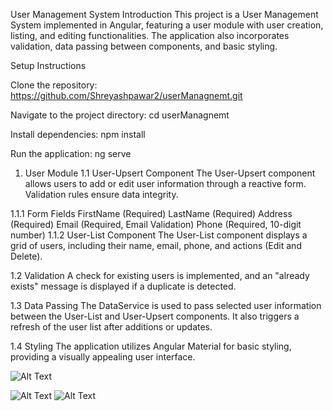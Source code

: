 
User Management System
Introduction
This project is a User Management System implemented in Angular, featuring a user module with user creation, listing, and editing functionalities. The application also incorporates validation, data passing between components, and basic styling.

Setup Instructions 

Clone the repository:
https://github.com/Shreyashpawar2/userManagnemt.git 

Navigate to the project directory:
cd userManagnemt

Install dependencies:
npm install

Run the application:
ng serve

1. User Module
1.1 User-Upsert Component
The User-Upsert component allows users to add or edit user information through a reactive form. Validation rules ensure data integrity.

1.1.1 Form Fields
FirstName (Required)
LastName (Required)
Address (Required)
Email (Required, Email Validation)
Phone (Required, 10-digit number)
1.1.2 User-List Component
The User-List component displays a grid of users, including their name, email, phone, and actions (Edit and Delete).

1.2 Validation
A check for existing users is implemented, and an "already exists" message is displayed if a duplicate is detected.

1.3 Data Passing
The DataService is used to pass selected user information between the User-List and User-Upsert components. It also triggers a refresh of the user list after additions or updates.

1.4 Styling
The application utilizes Angular Material for basic styling, providing a visually appealing user interface.

![Alt Text](https://github.com/Shreyashpawar2/userManagnemt/assets/97426822/e2d190c3-f9f5-4a5f-b461-976a543196c7)

![Alt Text](https://github.com/Shreyashpawar2/userManagnemt/assets/97426822/1682e30d-e7f0-4ff6-8a0f-d3f03bacdda1)
![Alt Text](https://github.com/Shreyashpawar2/userManagnemt/assets/97426822/aeff5f93-155e-4461-915f-ed553809b676)
